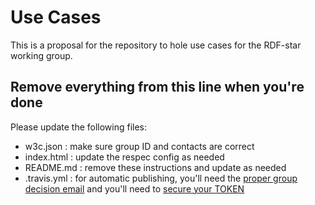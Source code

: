 
# Use Cases

This is a proposal for the repository to hole use cases for the RDF-star working group.

## Remove everything from this line when you're done

Please update the following files:

* w3c.json : make sure group ID and contacts are correct
* index.html : update the respec config as needed
* README.md : remove these instructions and update as needed
* .travis.yml : for automatic publishing, you'll need the [proper group decision email](https://github.com/w3c/echidna/wiki/How-to-use-Echidna-with-ReSpec-and-GitHub#working-group-approval) and you'll need to [secure your TOKEN](https://github.com/w3c/echidna/wiki/How-to-use-Echidna-with-ReSpec-and-GitHub#working-group-approval)
